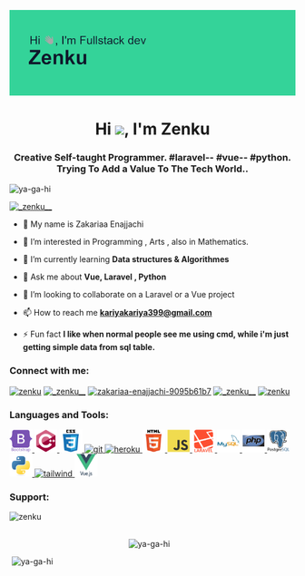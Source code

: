 [![Header](https://github.com/YA-GA-HI/YA-GA-HI/blob/main/header.png "Header")](https://some-url.dev/)

<h1 align="center">Hi <img src="https://raw.githubusercontent.com/MartinHeinz/MartinHeinz/master/wave.gif" width="30px">, I'm Zenku</h1>
<h3 align="center">Creative Self-taught Programmer. #laravel-- #vue-- #python. Trying To Add a Value To The Tech World..</h3>

<p  align="left"> <img src="https://komarev.com/ghpvc/?username=ya-ga-hi&label=Profile%20views&color=0e75b6&style=flat" alt="ya-ga-hi" /> </p>

<p align="left"> <a href="https://twitter.com/_zenku__" target="blank"><img src="https://img.shields.io/twitter/follow/_zenku__?logo=twitter&style=for-the-badge" alt="_zenku__" /></a> </p>

- 👋 My name is Zakariaa Enajjachi

- 👀 I’m interested in Programming , Arts , also in Mathematics.

- 🌱 I’m currently learning **Data structures & Algorithmes**

- 💬 Ask me about **Vue, Laravel , Python**

- 💞️ I’m looking to collaborate on a Laravel or a Vue project

- 📫 How to reach me **kariyakariya399@gmail.com**

- ⚡ Fun fact **I like when normal people see me using cmd, while i'm just getting simple data from sql table.**

<h3 align="left">Connect with me:</h3>
<p align="left" >
<a href="https://codepen.io/zenku" target="blank"><img align="center" src="https://raw.githubusercontent.com/rahuldkjain/github-profile-readme-generator/master/src/images/icons/Social/codepen.svg" alt="zenku" height="30" width="40" /></a>
<a href="https://twitter.com/_zenku__" target="blank"><img align="center" src="https://raw.githubusercontent.com/rahuldkjain/github-profile-readme-generator/master/src/images/icons/Social/twitter.svg" alt="_zenku__" height="30" width="40" /></a>
<a href="https://linkedin.com/in/zakariaa-enajjachi-9095b61b7" target="blank"><img align="center" src="https://raw.githubusercontent.com/rahuldkjain/github-profile-readme-generator/master/src/images/icons/Social/linked-in-alt.svg" alt="zakariaa-enajjachi-9095b61b7" height="30" width="40" /></a>
<a href="https://instagram.com/_zenku__" target="blank"><img align="center" src="https://raw.githubusercontent.com/rahuldkjain/github-profile-readme-generator/master/src/images/icons/Social/instagram.svg" alt="_zenku__" height="30" width="40" /></a>
<a href="https://hashnode.com/@Zenku" target="blank"><img align="center" src="https://raw.githubusercontent.com/rahuldkjain/github-profile-readme-generator/master/src/images/icons/Social/hashnode.svg" alt="zenku" height="30" width="40" /></a>
</p>

<h3 align="left">Languages and Tools:</h3>
<p align="left"> <a href="https://getbootstrap.com" target="_blank" rel="noreferrer"> <img src="https://raw.githubusercontent.com/devicons/devicon/master/icons/bootstrap/bootstrap-plain-wordmark.svg" alt="bootstrap" width="40" height="40"/> </a> <a href="https://www.w3schools.com/cpp/" target="_blank" rel="noreferrer"> <img src="https://raw.githubusercontent.com/devicons/devicon/master/icons/cplusplus/cplusplus-original.svg" alt="cplusplus" width="40" height="40"/> </a> <a href="https://www.w3schools.com/css/" target="_blank" rel="noreferrer"> <img src="https://raw.githubusercontent.com/devicons/devicon/master/icons/css3/css3-original-wordmark.svg" alt="css3" width="40" height="40"/> </a> <a href="https://git-scm.com/" target="_blank" rel="noreferrer"> <img src="https://www.vectorlogo.zone/logos/git-scm/git-scm-icon.svg" alt="git" width="40" height="40"/> </a> <a href="https://heroku.com" target="_blank" rel="noreferrer"> <img src="https://www.vectorlogo.zone/logos/heroku/heroku-icon.svg" alt="heroku" width="40" height="40"/> </a> <a href="https://www.w3.org/html/" target="_blank" rel="noreferrer"> <img src="https://raw.githubusercontent.com/devicons/devicon/master/icons/html5/html5-original-wordmark.svg" alt="html5" width="40" height="40"/> </a> <a href="https://developer.mozilla.org/en-US/docs/Web/JavaScript" target="_blank" rel="noreferrer"> <img src="https://raw.githubusercontent.com/devicons/devicon/master/icons/javascript/javascript-original.svg" alt="javascript" width="40" height="40"/> </a> <a href="https://laravel.com/" target="_blank" rel="noreferrer"> <img src="https://raw.githubusercontent.com/devicons/devicon/master/icons/laravel/laravel-plain-wordmark.svg" alt="laravel" width="40" height="40"/> </a> <a href="https://www.mysql.com/" target="_blank" rel="noreferrer"> <img src="https://raw.githubusercontent.com/devicons/devicon/master/icons/mysql/mysql-original-wordmark.svg" alt="mysql" width="40" height="40"/> </a> <a href="https://www.php.net" target="_blank" rel="noreferrer"> <img src="https://raw.githubusercontent.com/devicons/devicon/master/icons/php/php-original.svg" alt="php" width="40" height="40"/> </a> <a href="https://www.postgresql.org" target="_blank" rel="noreferrer"> <img src="https://raw.githubusercontent.com/devicons/devicon/master/icons/postgresql/postgresql-original-wordmark.svg" alt="postgresql" width="40" height="40"/> </a> <a href="https://www.python.org" target="_blank" rel="noreferrer"> <img src="https://raw.githubusercontent.com/devicons/devicon/master/icons/python/python-original.svg" alt="python" width="40" height="40"/> </a> <a href="https://tailwindcss.com/" target="_blank" rel="noreferrer"> <img src="https://www.vectorlogo.zone/logos/tailwindcss/tailwindcss-icon.svg" alt="tailwind" width="40" height="40"/> </a> <a href="https://vuejs.org/" target="_blank" rel="noreferrer"> <img src="https://raw.githubusercontent.com/devicons/devicon/master/icons/vuejs/vuejs-original-wordmark.svg" alt="vuejs" width="40" height="40"/> </a> </p>

<h3 align="left">Support:</h3>
<p><a href="https://www.buymeacoffee.com/zenku"> <img align="left" src="https://cdn.buymeacoffee.com/buttons/v2/default-yellow.png" height="50" width="210" alt="zenku" /></a></p><br><br>

<p><img  src="https://github-readme-stats.vercel.app/api/top-langs?username=ya-ga-hi&show_icons=true&locale=en&layout=compact" alt="ya-ga-hi" /></p>

<p>&nbsp;<img  src="https://github-readme-stats.vercel.app/api?username=ya-ga-hi&show_icons=true&locale=en" alt="ya-ga-hi" /></p>

